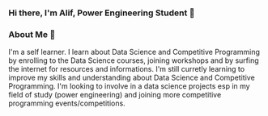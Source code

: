 ### Hi there, I'm Alif, Power Engineering Student 👋

### About Me 🌱
I'm a self learner. I learn about Data Science and Competitive Programming by enrolling to the Data Science courses, joining workshops and by surfing the internet for resources and informations. I'm still curretly learning to improve my skills and understanding about Data Science and Competitive Programming. I'm looking to involve in a data science projects esp in my field of study (power engineering) and joining more competitive programming events/competitions. 

<!--
**Alifnizm/Alifnizm** is a ✨ _special_ ✨ repository because its `README.md` (this file) appears on your GitHub profile.

Here are some ideas to get you started:

- 🔭 I’m currently working on ...
- 🌱 I’m currently learning ...
- 👯 I’m looking to collaborate on ...
- 🤔 I’m looking for help with ...
- 💬 Ask me about ...
- 📫 How to reach me: ...
- 😄 Pronouns: ...
- ⚡ Fun fact: ...
-->

